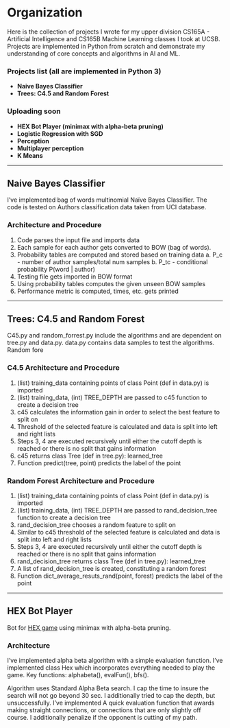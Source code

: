 # Organization
Here is the collection of projects I wrote for my upper division CS165A - Artificial Intelligence and CS165B Machine Learning classes I took at UCSB. Projects are implemented in Python from scratch and demonstrate my understanding of core concepts and algorithms in AI and ML.

### Projects list (all are implemented in Python 3)
- **Naive Bayes Classifier**
- **Trees: C4.5 and Random Forest**

### Uploading soon
- **HEX Bot Player (minimax with alpha-beta pruning)**
- **Logistic Regression with SGD**
- **Perception**
- **Multiplayer perception**
- **K Means**

---

## Naive Bayes Classifier

I’ve implemented bag of words multinomial Naïve Bayes Classifier. The code is tested on Authors classification data taken from UCI database.

### Architecture and Procedure
1. Code parses the input file and imports data
2. Each sample for each author gets converted to BOW (bag of words).
3. Probability tables are computed and stored based on training data
a. P_c - number of author samples/total num samples
b. P_tc - conditional probability P(word | author)
4. Testing file gets imported in BOW format
5. Using probability tables computes the given unseen BOW samples
6. Performance metric is computed, times, etc. gets printed

---

## Trees: C4.5 and Random Forest
C45.py and random_forrest.py include the algorithms and are dependent on tree.py and data.py.
data.py contains data samples to test the algorithms. Random fore

### C4.5 Architecture and Procedure
1. (list) training_data containing points of class Point (def in data.py) is imported
2. (list) training_data, (int) TREE_DEPTH are passed to c45 function to create a decision tree
3. c45 calculates the information gain in order to select the best feature to split on
4. Threshold of the selected feature is calculated and data is split into left and right lists
5. Steps 3, 4 are executed recursively until either the cutoff depth is reached or there is no split that gains information
6. c45 returns class Tree (def in tree.py): learned_tree
7. Function predict(tree, point) predicts the label of the point

### Random Forest Architecture and Procedure

1. (list) training_data containing points of class Point (def in data.py) is imported
2. (list) training_data, (int) TREE_DEPTH are passed to rand_decision_tree function to create a decision tree
3. rand_decision_tree chooses a random feature to split on
4. Similar to c45 threshold of the selected feature is calculated and data is split into left and right lists
5. Steps 3, 4 are executed recursively until either the cutoff depth is reached or there is no split that gains information
6. rand_decision_tree returns class Tree (def in tree.py): learned_tree
7. A list of rand_decision_tree is created, constituting a random forest
8. Function dict_average_resuts_rand(point, forest) predicts the label of the point

---

## HEX Bot Player
Bot for [HEX game](https://en.wikipedia.org/wiki/Hex_(board_game)) using minimax with alpha-beta pruning.

### Architecture
I’ve implemented alpha beta algorithm with a simple evaluation function. I’ve implemented class Hex which incorporates everything
needed to play the game. Key functions: alphabeta(), evalFun(), bfs().

Algorithm uses Standard Alpha Beta search. I cap the time to insure the search will not go beyond 30
sec. I additionally tried to cap the depth, but unsuccessfully. I’ve implemented
A quick evaluation function that awards making straight connections, or connections that are
only slightly off course. I additionally penalize if the opponent is cutting of my path.
